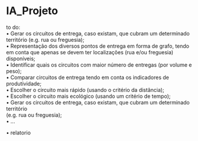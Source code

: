 # IA_Projeto

to do:  
• Gerar os circuitos de entrega, caso existam, que cubram um determinado território
(e.g. rua ou freguesia);  
• Representação dos diversos pontos de entrega em forma de grafo, tendo em conta
que apenas se devem ter localizações (rua e/ou freguesia) disponíveis;  
• Identificar quais os circuitos com maior número de entregas (por volume e peso);  
• Comparar circuitos de entrega tendo em conta os indicadores de produtividade;  
• Escolher o circuito mais rápido (usando o critério da distância);  
• Escolher o circuito mais ecológico (usando um critério de tempo);  
• Gerar os circuitos de entrega, caso existam, que cubram um determinado território  
(e.g. rua ou freguesia);  
• ...  

• relatorio  
